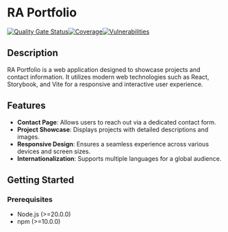 # RA Portfolio

[![Quality Gate Status](https://sonarcloud.io/api/project_badges/measure?project=ralibardi_ra-portfolio&metric=alert_status)](https://sonarcloud.io/summary/new_code?id=ralibardi_ra-portfolio)[![Coverage](https://sonarcloud.io/api/project_badges/measure?project=ralibardi_ra-portfolio&metric=coverage)](https://sonarcloud.io/summary/new_code?id=ralibardi_ra-portfolio)[![Vulnerabilities](https://sonarcloud.io/api/project_badges/measure?project=ralibardi_ra-portfolio&metric=vulnerabilities)](https://sonarcloud.io/summary/new_code?id=ralibardi_ra-portfolio)

## Description

RA Portfolio is a web application designed to showcase projects and contact information. It utilizes modern web technologies such as React, Storybook, and Vite for a responsive and interactive user experience.

## Features

- **Contact Page**: Allows users to reach out via a dedicated contact form.
- **Project Showcase**: Displays projects with detailed descriptions and images.
- **Responsive Design**: Ensures a seamless experience across various devices and screen sizes.
- **Internationalization**: Supports multiple languages for a global audience.

## Getting Started

### Prerequisites

- Node.js (>=20.0.0)
- npm (>=10.0.0)
